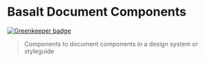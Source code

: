 # Basalt Document Components

[![Greenkeeper badge](https://badges.greenkeeper.io/basaltinc/doc-components.svg)](https://greenkeeper.io/)

> Components to document components in a design system or styleguide
